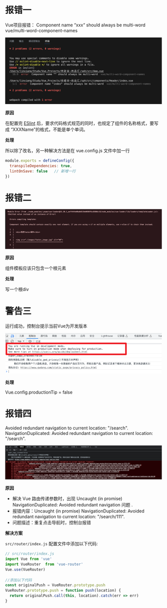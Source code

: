 # 报错一

Vue项目报错： Component name “xxx“ should always be multi-word vue/multi-word-component-names

![](images/001.png)

**原因**

在配置完 [ESlint](https://so.csdn.net/so/search?q=ESlint&spm=1001.2101.3001.7020) 后，要求代码格式规范的同时，也规定了组件的名称格式，要写成 “XXXName”的格式，不能是单个单词。

**处理**

所以除了改名，另一种解决方法是在 vue.config.js 文件中加一行

```js
module.exports = defineConfig({
  transpileDependencies: true,
  lintOnSave: false   // 新增一行
})
```



# 报错二

![](images/002.png)

**原因**

组件模板应该只包含一个根元素

**处理**

写一个根div



# 警告三

运行成功，控制台提示当前Vue为开发版本

![](images/003.png)

**处理**

Vue.config.productionTip = false



# 报错四

Avoided redundant navigation to current location: "/search". NavigationDuplicated: Avoided redundant navigation to current location: "/search".

![](images/004.png)

**原因**

- 解决 Vue 路由传递参数时，出现 Uncaught (in promise) NavigationDuplicated: Avoided redundant navigation 问题 .
- 报错内容：Uncaught (in promise) NavigationDuplicated: Avoided redundant navigation to current location: "/search/111".
- 问题描述：重复点击导航时，控制台报错

**解决方案**

`src/router/index.js` 配置文件中添加以下代码:

```js
// src/router/index.js
import Vue from 'vue'
import VueRouter  from 'vue-router'
Vue.use(VueRouter)
 
//添加以下代码
const originalPush = VueRouter.prototype.push
VueRouter.prototype.push = function push(location) {
  return originalPush.call(this, location).catch(err => err)
}
```















